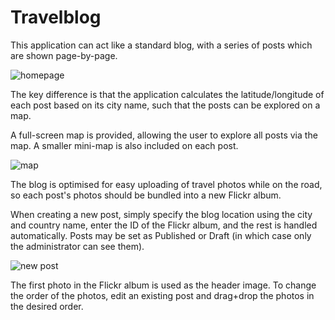 # Travelblog

This application can act like a standard blog, with a series of posts which are shown page-by-page.

![homepage](https://i.imgur.com/xy6xKRn.jpg)

The key difference is that the application calculates the latitude/longitude of each post based on its city name, such that the posts can be explored on a map.

A full-screen map is provided, allowing the user to explore all posts via the map. A smaller mini-map is also included on each post.

![map](https://i.imgur.com/gwP7wyD.png)

The blog is optimised for easy uploading of travel photos while on the road, so each post's photos should be bundled into a new Flickr album.

When creating a new post, simply specify the blog location using the city and country name, enter the ID of the Flickr album, and the rest is handled automatically. Posts may be set as Published or Draft (in which case only the administrator can see them).

![new post](https://i.imgur.com/gxG4kdf.png)

The first photo in the Flickr album is used as the header image. To change the order of the photos, edit an existing post and drag+drop the photos in the desired order.
